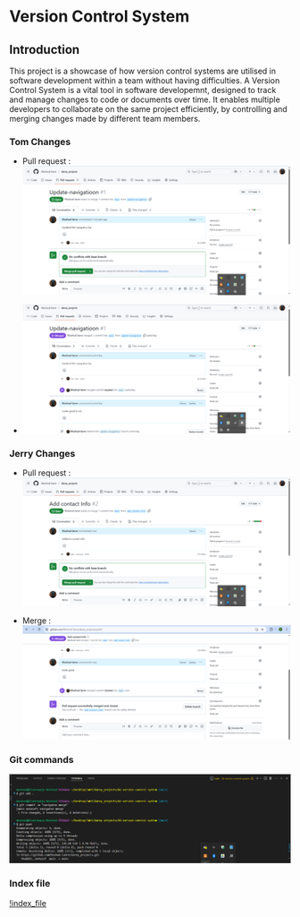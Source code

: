 # Version Control System

## Introduction

This project is a showcase of how version control systems are utilised in software development within a team without having difficulties.
A Version Control System is a vital tool in software developemnt, designed to track and manage changes to code or documents over time. It enables multiple developers to collaborate on the same project efficiently, by controlling and merging changes made by different team members.

### Tom Changes

- Pull request : ![update_navigation_PR](screenshots/01-update-navigation-PR.png)

- ![update_navigation_merge](screenshots/02-update-navigation-merge.png)

### Jerry Changes

- Pull request : ![add_contact](screenshots/03-add-contact-info-PR.png)

- Merge : ![add_contact_merge](screenshots/03-add-contact-info-merge.png)

### Git commands

![git_commands](screenshots/04-git-commands.png)

### Index file

[!index_file](./index.html)
